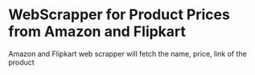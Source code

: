 # WebScrapper for Product Prices from Amazon and Flipkart 
Amazon and Flipkart web scrapper will fetch the name, price, link of the product 



